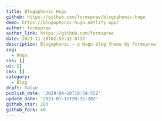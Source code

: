 ```yaml
---
title: Blogophonic Hugo
github: https://github.com/formspree/blogophonic-hugo
demo: https://blogophonic-hugo.netlify.app/
author: formspree
author_link: https://github.com/formspree
date: 2023-11-28T02:53:32.873Z
description: Blogophonic – a Hugo blog theme by Formspree
ssg:
  - Hugo
css: []
ui: []
cms: []
category:
  - Blog
draft: false
publish_date: '2019-04-10T19:54:55Z'
update_date: '2021-01-11T20:15:20Z'
github_star: 203
github_fork: 48
---
```


